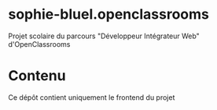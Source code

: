 # sophie-bluel.openclassrooms
Projet scolaire du parcours "Développeur Intégrateur Web" d'OpenClassrooms

# Contenu
Ce dépôt contient uniquement le frontend du projet